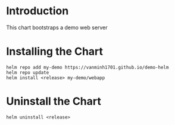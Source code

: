 # Introduction
This chart bootstraps a demo web server

# Installing the Chart
```
helm repo add my-demo https://vanminh1701.github.io/demo-helm
helm repo update
helm install <release> my-demo/webapp
```

# Uninstall the Chart
```
helm uninstall <release>
```